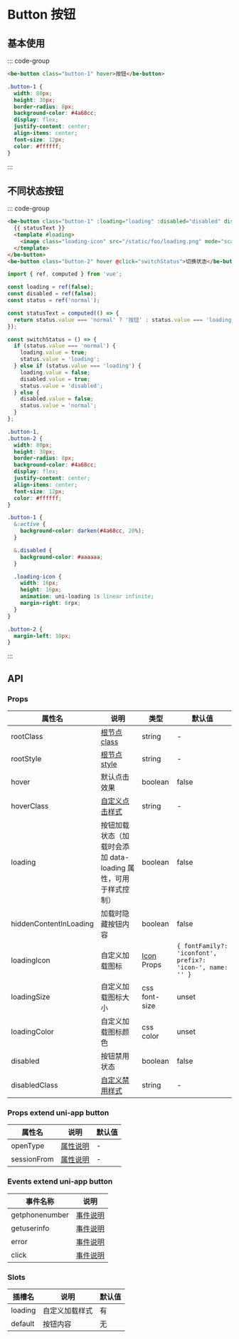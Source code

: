 # Button 按钮

## 基本使用

::: code-group

```html [template]
<be-button class="button-1" hover>按钮</be-button>
```

```scss [style scoped]
.button-1 {
  width: 80px;
  height: 30px;
  border-radius: 8px;
  background-color: #4a68cc;
  display: flex;
  justify-content: center;
  align-items: center;
  font-size: 12px;
  color: #ffffff;
}
```

:::

<ExampleIframe url="/pages/button/basic" height="70px"></ExampleIframe>

## 不同状态按钮

::: code-group

```html [template]
<be-button class="button-1" :loading="loading" :disabled="disabled" disabled-class="disabled">
  {{ statusText }}
  <template #loading>
    <image class="loading-icon" src="/static/foo/loading.png" mode="scaleToFill" />
  </template>
</be-button>
<be-button class="button-2" hover @click="switchStatus">切换状态</be-button>
```

```ts [script]
import { ref, computed } from 'vue';

const loading = ref(false);
const disabled = ref(false);
const status = ref('normal');

const statusText = computed(() => {
  return status.value === 'normal' ? '按钮' : status.value === 'loading' ? '加载中' : '不可用';
});

const switchStatus = () => {
  if (status.value === 'normal') {
    loading.value = true;
    status.value = 'loading';
  } else if (status.value === 'loading') {
    loading.value = false;
    disabled.value = true;
    status.value = 'disabled';
  } else {
    disabled.value = false;
    status.value = 'normal';
  }
};
```

```scss [style scoped]
.button-1,
.button-2 {
  width: 80px;
  height: 30px;
  border-radius: 8px;
  background-color: #4a68cc;
  display: flex;
  justify-content: center;
  align-items: center;
  font-size: 12px;
  color: #ffffff;
}

.button-1 {
  &:active {
    background-color: darken(#4a68cc, 20%);
  }

  &.disabled {
    background-color: #aaaaaa;
  }

  .loading-icon {
    width: 16px;
    height: 16px;
    animation: uni-loading 1s linear infinite;
    margin-right: 6rpx;
  }
}

.button-2 {
  margin-left: 10px;
}
```

:::

<ExampleIframe url="/pages/button/statusSwitch" height="70px"></ExampleIframe>

## API

### Props

| 属性名                 | 说明                                                           | 类型                           | 默认值                                                    |
| ---------------------- | -------------------------------------------------------------- | ------------------------------ | --------------------------------------------------------- |
| rootClass              | [根节点 class](/note#组件如何自定义样式)                       | string                         | -                                                         |
| rootStyle              | [根节点 style](/note#组件如何自定义样式)                       | string                         | -                                                         |
| hover                  | 默认点击效果                                                   | boolean                        | false                                                     |
| hoverClass             | [自定义点击样式](/note#组件如何自定义样式)                     | string                         | -                                                         |
| loading                | 按钮加载状态（加载时会添加 data-loading 属性，可用于样式控制） | boolean                        | false                                                     |
| hiddenContentInLoading | 加载时隐藏按钮内容                                             | boolean                        | false                                                     |
| loadingIcon            | 自定义加载图标                                                 | [Icon](/components/icon) Props | `{ fontFamily?: 'iconfont', prefix?: 'icon-', name: '' }` |
| loadingSize            | 自定义加载图标大小                                             | css font-size                  | unset                                                     |
| loadingColor           | 自定义加载图标颜色                                             | css color                      | unset                                                     |
| disabled               | 按钮禁用状态                                                   | boolean                        | false                                                     |
| disabledClass          | [自定义禁用样式](/note#组件如何自定义样式)                     | string                         | -                                                         |

### Props extend uni-app button

| 属性名      | 说明                                                           | 默认值 |
| ----------- | -------------------------------------------------------------- | ------ |
| openType    | [属性说明](https://uniapp.dcloud.net.cn/component/button.html) | -      |
| sessionFrom | [属性说明](https://uniapp.dcloud.net.cn/component/button.html) | -      |

### Events extend uni-app button

| 事件名称       | 说明                                                           |
| -------------- | -------------------------------------------------------------- |
| getphonenumber | [事件说明](https://uniapp.dcloud.net.cn/component/button.html) |
| getuserinfo    | [事件说明](https://uniapp.dcloud.net.cn/component/button.html) |
| error          | [事件说明](https://uniapp.dcloud.net.cn/component/button.html) |
| click          | [事件说明](https://uniapp.dcloud.net.cn/component/button.html) |

### Slots

| 插槽名  | 说明           | 默认值 |
| ------- | -------------- | ------ |
| loading | 自定义加载样式 | 有     |
| default | 按钮内容       | 无     |

<script setup lang="ts">
import ExampleIframe from "../src/ExampleIframe.vue";
</script>
